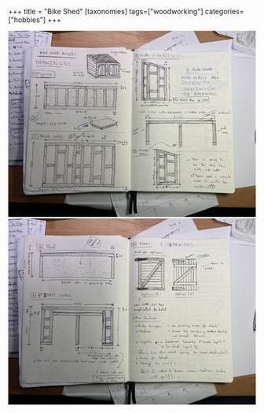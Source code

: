 +++
title = "Bike Shed"
[taxonomies]
tags=["woodworking"]
categories=["hobbies"]
+++

![Bike Shed Hand Drawn Sketch 1](bike-shed-sketch-1.jpg)
![Bike Shed Hand Drawn Sketch 2](bike-shed-sketch-2.jpg)
